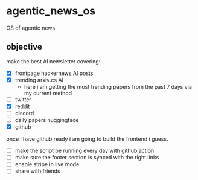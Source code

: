 # agentic_news_os

OS of agentic news.

## objective 

make the best AI newsletter covering:

- [x] frontpage hackernews AI posts
- [x] trending arxiv.cs AI
    - here i am getting the most trending papers from the past 7 days via my current method 
- [ ] twitter
- [x] reddit
- [ ] discord
- [ ] daily papers huggingface 
- [x] github 
 
once i have github ready i am going to build the frontend i guess. 

- [ ] make the script be running every day with github action
- [ ] make sure the footer section is synced with the right links
- [ ] enable stripe in live mode
- [ ] share with friends   